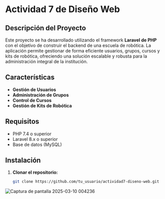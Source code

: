 # Actividad 7 de Diseño Web

## Descripción del Proyecto
Este proyecto se ha desarrollado utilizando el framework **Laravel de PHP** con el objetivo de construir el backend de una escuela de robótica. La aplicación permite gestionar de forma eficiente usuarios, grupos, cursos y kits de robótica, ofreciendo una solución escalable y robusta para la administración integral de la institución.

## Características
- **Gestión de Usuarios** 
- **Administración de Grupos** 
- **Control de Cursos** 
- **Gestión de Kits de Robótica** 

## Requisitos
- PHP 7.4 o superior
- Laravel 8.x o superior
- Base de datos (MySQL)

## Instalación
1. **Clonar el repositorio:**
   ```bash
   git clone https://github.com/tu_usuario/actividad7-diseno-web.git

![Captura de pantalla 2025-03-10 004236](https://github.com/user-attachments/assets/a1ae1f02-8c48-4373-aa09-3af2e254f26f)
